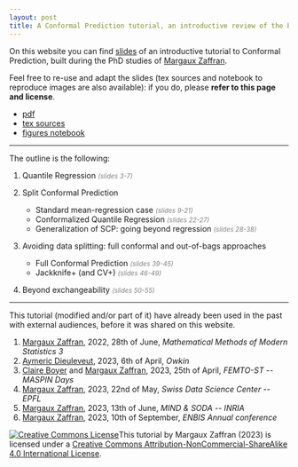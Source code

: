 ```yaml
---
layout: post
title: A Conformal Prediction tutorial, an introductive review of the basics.
---
```


On this website you can find [slides](/assets/files/cptuto.pdf) of an introductive tutorial to Conformal Prediction, built during the PhD studies of [Margaux Zaffran](https://mzaffran.github.io/).  

Feel free to re-use and adapt the slides (tex sources and notebook to reproduce images are also available): if you do, please **refer to this page and license**.  

- [pdf](/assets/files/cptuto.pdf)
- [tex sources](/assets/files/cptuto_sources.zip)
- [figures notebook](/assets/files/cptuto_notebook_illus.ipynb)

<object data=
"/assets/files/cptuto.pdf"
                width="800"
                height="500">
</object>

***

The outline is the following:  
1. Quantile Regression <small><span style="color:gray">_(slides 3-7)_</span></small>  

1. Split Conformal Prediction
    - Standard mean-regression case <small><span style="color:gray">_(slides 9-21)_</span></small>
    - Conformalized Quantile Regression <small><span style="color:gray">_(slides 22-27)_</span></small>
    - Generalization of SCP: going beyond regression <small><span style="color:gray">_(slides 28-38)_</span></small>
1. Avoiding data splitting: full conformal and out-of-bags approaches
    - Full Conformal Prediction <small><span style="color:gray">_(slides 39-45)_</span></small>
    - Jackknife+ (and CV+) <small><span style="color:gray">_(slides 46-49)_</span></small>
1. Beyond exchangeability <small><span style="color:gray">_(slides 50-55)_</span></small>

***

This tutorial (modified and/or part of it) have already been used in the past with external audiences, before it was shared on this website.
1. [Margaux Zaffran](https://mzaffran.github.io/), 2022, 28th of June, _Mathematical Methods of Modern Statistics 3_
1. [Aymeric Dieuleveut](http://www.cmap.polytechnique.fr/~aymeric.dieuleveut/), 2023, 6th of April, _Owkin_
1. [Claire Boyer](https://perso.lpsm.paris/~cboyer/) and [Margaux Zaffran](https://mzaffran.github.io/), 2023, 25th of April, _FEMTO-ST -- MASPIN Days_
1. [Margaux Zaffran](https://mzaffran.github.io/), 2023, 22nd of May, _Swiss Data Science Center -- EPFL_
1. [Margaux Zaffran](https://mzaffran.github.io/), 2023, 13th of June, _MIND & SODA -- INRIA_
1. [Margaux Zaffran](https://mzaffran.github.io/), 2023, 10th of September, _ENBIS Annual conference_

<a rel="license" href="http://creativecommons.org/licenses/by-nc-sa/4.0/"><img alt="Creative Commons License" style="border-width:0" src="https://i.creativecommons.org/l/by-nc-sa/4.0/88x31.png" /></a>This tutorial by Margaux Zaffran (2023) is licensed under a <a rel="license" href="http://creativecommons.org/licenses/by-nc-sa/4.0/">Creative Commons Attribution-NonCommercial-ShareAlike 4.0 International License</a>.
